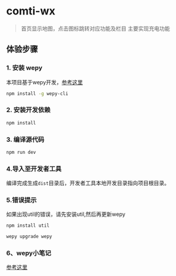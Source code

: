 # comti-wx


>首页显示地图，点击图标跳转对应功能及栏目
>主要实现充电功能


## 体验步骤
### 1. 安装 wepy
本项目基于wepy开发，[参考这里](https://github.com/wepyjs/wepy)
```bash
npm install -g wepy-cli
```

### 2. 安装开发依赖
```bash
npm install
```

### 3. 编译源代码
```bash
npm run dev
```

### 4.导入至开发者工具

编译完成生成`dist`目录后，开发者工具本地开发目录指向项目根目录。

### 5.错误提示

如果出现util的错误，请先安装util,然后再更新wepy
```bash
npm install util
```
```bash
wepy upgrade wepy
```
### 6、wepy小笔记
[参考这里](https://blog.csdn.net/g2526/article/details/80083243)

